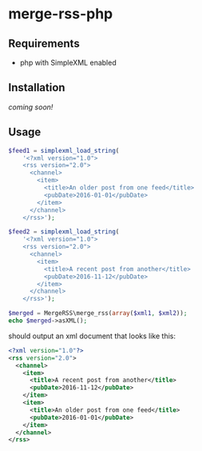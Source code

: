 # merge-rss-php

## Requirements

- php with SimpleXML enabled


## Installation

_coming soon!_


## Usage

```php
$feed1 = simplexml_load_string(
    '<?xml version="1.0">
    <rss version="2.0">
      <channel>
        <item>
          <title>An older post from one feed</title>
          <pubDate>2016-01-01</pubDate>
        </item>
      </channel>
    </rss>');

$feed2 = simplexml_load_string(
    '<?xml version="1.0">
    <rss version="2.0">
      <channel>
        <item>
          <title>A recent post from another</title>
          <pubDate>2016-11-12</pubDate>
        </item>
      </channel>
    </rss>');

$merged = MergeRSS\merge_rss(array($xml1, $xml2));
echo $merged->asXML();
```

should output an xml document that looks like this:

```xml
<?xml version="1.0"?>
<rss version="2.0">
  <channel>
    <item>
      <title>A recent post from another</title>
      <pubDate>2016-11-12</pubDate>
    </item>
    <item>
      <title>An older post from one feed</title>
      <pubDate>2016-01-01</pubDate>
    </item>
  </channel>
</rss>
```

